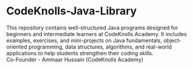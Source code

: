 # CodeKnolls-Java-Library
This repository contains well-structured Java programs designed for beginners and intermediate learners at CodeKnolls Academy. It includes examples, exercises, and mini-projects on Java fundamentals, object-oriented programming, data structures, algorithms, and real-world applications to help students strengthen their coding skills.
<br>
Co-Founder - Ammaar Hussain (CodeKnolls Academy)
